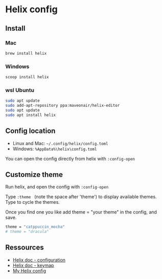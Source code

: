 # Helix config

## Install 

### Mac

```sh
brew install helix
```

### Windows

```sh
scoop install helix
```

### wsl Ubuntu

```sh
sudo apt update
sudo add-apt-repository ppa:maveonair/helix-editor
sudo apt update
sudo apt install helix
```

## Config location

- Linux and Mac: `~/.config/helix/config.toml`
- Windows: `%AppData%\helix\config.toml`

You can open the config directly from helix with `:config-open`

## Customize theme

Run helix, and open the config with `:config-open`

Type `:theme ` (note the space after 'theme') to display available themes. Type <Tab> to cycle the themes.

Once you find one you like add theme = "your theme" in the config, and save.

```sh
theme = "catppuccin_mocha"
# theme = "dracula"
```

## Ressources

- [Helix doc - configuration](https://docs.helix-editor.com/configuration.html)
- [Helix doc - keymap](https://docs.helix-editor.com/keymap.html)
- [My Helix config](./assets/helix/config.toml)
